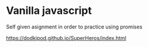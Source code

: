 # Vanilla javascript

Self given asignment in order to practice using promises

https://dodkipod.github.io/SuperHeros/index.html
